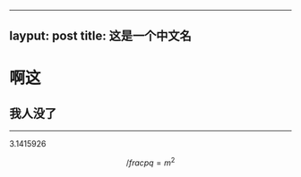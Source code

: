 <script type="text/javascript"
   src="http://cdn.mathjax.org/mathjax/latest/MathJax.js?config=TeX-AMS-MML_HTMLorMML">
</script>
---
layput: post
title: 这是一个中文名
---


# 啊这

## 我人没了

***
3.1415926


$$/frac{p}{q}=m^2$$

